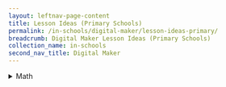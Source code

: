 ```yaml
---
layout: leftnav-page-content
title: Lesson Ideas (Primary Schools)
permalink: /in-schools/digital-maker/lesson-ideas-primary/
breadcrumb: Digital Maker Lesson Ideas (Primary Schools)
collection_name: in-schools
second_nav_title: Digital Maker
---
```

<details>
 
 <summary>Math</summary>

1. Using micro:bit to facilitate learning of Patterns - Whole Numbers
2. Creating a micro:bit Multiplication Calculator
3. Using micro:bit to facilitate learning of Geometry - Area of Triangle

</details>
